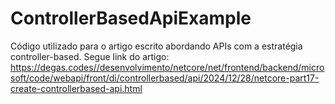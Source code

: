 # ControllerBasedApiExample
Código utilizado para o artigo escrito abordando APIs com a estratégia controller-based. Segue link do artigo:  https://degas.codes//desenvolvimento/netcore/net/frontend/backend/microsoft/code/webapi/front/di/controllerbased/api/2024/12/28/netcore-part17-create-controllerbased-api.html
